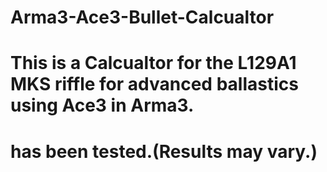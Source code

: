 # Arma3-Ace3-Bullet-Calcualtor
# This is a Calcualtor for the L129A1 MKS riffle for advanced ballastics using Ace3 in Arma3.
# has been tested.(Results may vary.)
